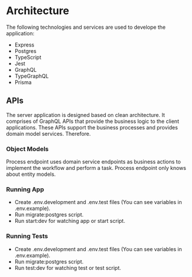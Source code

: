 # Architecture

The following technologies and services are used to develope the application:
* Express
* Postgres
* TypeScript
* Jest
* GraphQL
* TypeGraphQL
* Prisma

## APIs

The server application is designed based on clean architecture. It comprises of GraphQL APIs that provide the business logic to the client applications. These APIs support the business processes and provides domain model services. Therefore.

### Object Models

Process endpoint uses domain service endpoints as business actions to implement the workflow and perform a task. Process endpoint only knows about entity models.

### Running App
* Create .env.development and .env.test files (You can see variables in .env.example).
* Run migrate:postgres script.
* Run start:dev for watching app or start script.
### Running Tests
* Create .env.development and .env.test files (You can see variables in .env.example).
* Run migrate:postgres script.
* Run test:dev for watching test or test script.